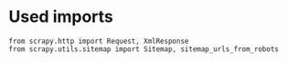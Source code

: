 # Used imports

```text
from scrapy.http import Request, XmlResponse
from scrapy.utils.sitemap import Sitemap, sitemap_urls_from_robots
```
